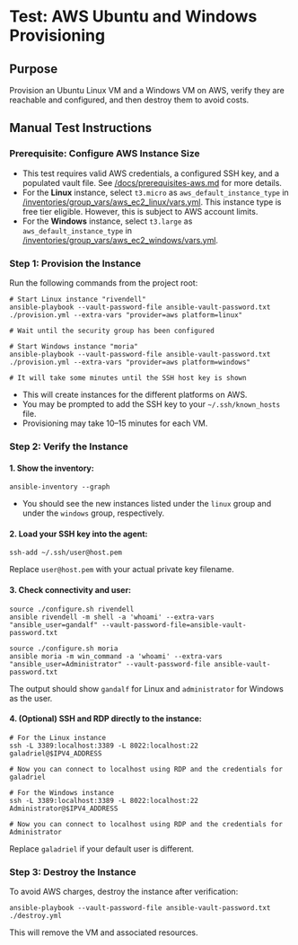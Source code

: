 # Test: AWS Ubuntu and Windows Provisioning

## Purpose

Provision an Ubuntu Linux VM and a Windows VM on AWS, verify they are reachable and configured, and then destroy them to avoid costs.

## Manual Test Instructions

### Prerequisite: Configure AWS Instance Size

- This test requires valid AWS credentials, a configured SSH key, and a populated vault file. See [/docs/prerequisites-aws.md](../docs/create-vm.md) for more details.
- For the **Linux** instance, select `t3.micro` as `aws_default_instance_type` in [/inventories/group_vars/aws_ec2_linux/vars.yml](../inventories/group_vars/aws_ec2_linux/vars.yml). This instance type is free tier eligible. However, this is subject to AWS account limits.
- For the **Windows** instance, select `t3.large` as `aws_default_instance_type` in [/inventories/group_vars/aws_ec2_windows/vars.yml](../inventories/group_vars/aws_ec2_windows/vars.yml).

### Step 1: Provision the Instance

Run the following commands from the project root:

```shell
# Start Linux instance "rivendell"
ansible-playbook --vault-password-file ansible-vault-password.txt ./provision.yml --extra-vars "provider=aws platform=linux"

# Wait until the security group has been configured

# Start Windows instance "moria"
ansible-playbook --vault-password-file ansible-vault-password.txt ./provision.yml --extra-vars "provider=aws platform=windows"

# It will take some minutes until the SSH host key is shown
```

- This will create instances for the different platforms on AWS.
- You may be prompted to add the SSH key to your `~/.ssh/known_hosts` file.
- Provisioning may take 10–15 minutes for each VM.

### Step 2: Verify the Instance

#### 1. Show the inventory:

```shell
ansible-inventory --graph
```

- You should see the new instances listed under the `linux` group and under the `windows` group, respectively.

#### 2. Load your SSH key into the agent:

```shell
ssh-add ~/.ssh/user@host.pem
```

Replace `user@host.pem` with your actual private key filename.

#### 3. Check connectivity and user:

```shell
source ./configure.sh rivendell
ansible rivendell -m shell -a 'whoami' --extra-vars "ansible_user=gandalf" --vault-password-file=ansible-vault-password.txt

source ./configure.sh moria
ansible moria -m win_command -a 'whoami' --extra-vars "ansible_user=Administrator" --vault-password-file ansible-vault-password.txt
```

The output should show `gandalf` for Linux and `administrator` for Windows as the user.

#### 4. (Optional) SSH and RDP directly to the instance:

```shell
# For the Linux instance
ssh -L 3389:localhost:3389 -L 8022:localhost:22 galadriel@$IPV4_ADDRESS

# Now you can connect to localhost using RDP and the credentials for galadriel

# For the Windows instance
ssh -L 3389:localhost:3389 -L 8022:localhost:22 Administrator@$IPV4_ADDRESS

# Now you can connect to localhost using RDP and the credentials for Administrator
```

Replace `galadriel` if your default user is different.

### Step 3: Destroy the Instance

To avoid AWS charges, destroy the instance after verification:

```shell
ansible-playbook --vault-password-file ansible-vault-password.txt ./destroy.yml
```

This will remove the VM and associated resources.

